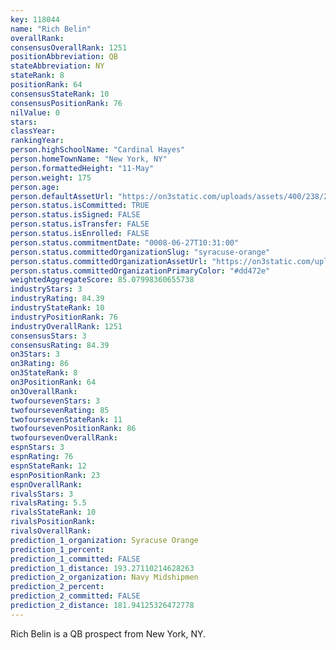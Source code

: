 ```yaml
---
key: 118044
name: "Rich Belin"
overallRank: 
consensusOverallRank: 1251
positionAbbreviation: QB
stateAbbreviation: NY
stateRank: 8
positionRank: 64
consensusStateRank: 10
consensusPositionRank: 76
nilValue: 0
stars: 
classYear: 
rankingYear: 
person.highSchoolName: "Cardinal Hayes"
person.homeTownName: "New York, NY"
person.formattedHeight: "11-May"
person.weight: 175
person.age: 
person.defaultAssetUrl: "https://on3static.com/uploads/assets/400/238/238400.png"
person.status.isCommitted: TRUE
person.status.isSigned: FALSE
person.status.isTransfer: FALSE
person.status.isEnrolled: FALSE
person.status.commitmentDate: "0008-06-27T10:31:00"
person.status.committedOrganizationSlug: "syracuse-orange"
person.status.committedOrganizationAssetUrl: "https://on3static.com/uploads/assets/260/150/150260.svg"
person.status.committedOrganizationPrimaryColor: "#dd472e"
weightedAggregateScore: 85.07998360655738
industryStars: 3
industryRating: 84.39
industryStateRank: 10
industryPositionRank: 76
industryOverallRank: 1251
consensusStars: 3
consensusRating: 84.39
on3Stars: 3
on3Rating: 86
on3StateRank: 8
on3PositionRank: 64
on3OverallRank: 
twofoursevenStars: 3
twofoursevenRating: 85
twofoursevenStateRank: 11
twofoursevenPositionRank: 86
twofoursevenOverallRank: 
espnStars: 3
espnRating: 76
espnStateRank: 12
espnPositionRank: 23
espnOverallRank: 
rivalsStars: 3
rivalsRating: 5.5
rivalsStateRank: 10
rivalsPositionRank: 
rivalsOverallRank: 
prediction_1_organization: Syracuse Orange
prediction_1_percent: 
prediction_1_committed: FALSE
prediction_1_distance: 193.27110214628263
prediction_2_organization: Navy Midshipmen
prediction_2_percent: 
prediction_2_committed: FALSE
prediction_2_distance: 181.94125326472778
---
```

Rich Belin is a QB prospect from New York, NY.